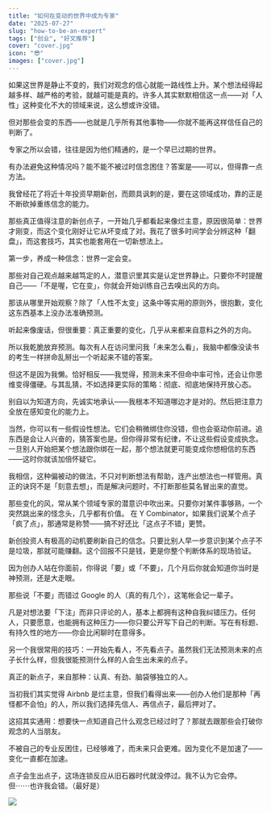 ```yaml
---
title: "如何在变动的世界中成为专家"
date: "2025-07-27"
slug: "how-to-be-an-expert"
tags: ["创业", "好文推荐"]
cover: "cover.jpg"
icon: "😎"
images: ["cover.jpg"]
---
```

如果这世界是静止不变的，我们对观念的信心就能一路线性上升。某个想法经得起越多样、越严格的考验，就越可能是真的。许多人其实默默相信这一点——对「人性」这种变化不大的领域来说，这么想或许没错。



但对那些会变的东西——也就是几乎所有其他事物——你就不能再这样信任自己的判断了。



专家之所以会错，往往是因为他们精通的，是一个早已过期的世界。



有办法避免这种情况吗？能不能不被过时信念困住？答案是——可以，但得靠一点方法。



我曾经花了将近十年投资早期新创，而颇具讽刺的是，要在这领域成功，靠的正是不断砍掉重练信念的能力。



那些真正值得注意的新创点子，一开始几乎都看起来像烂主意，原因很简单：世界才刚变，而这个变化刚好让它从坏变成了对。我花了很多时间学会分辨这种「翻盘」，而这套技巧，其实也能套用在一切新想法上。



第一步，养成一种信念：世界一定会变。



那些对自己观点越来越笃定的人，潜意识里其实是认定世界静止。只要你不时提醒自己——「不是喔，它在变」，你就会开始训练自己去嗅出风的方向。



那该从哪里开始观察？除了「人性不太变」这条中等实用的原则外，很抱歉，变化这东西基本上没办法准确预测。



听起来像废话，但很重要：真正重要的变化，几乎从来都来自意料之外的方向。



所以我乾脆放弃预测。每次有人在访问里问我「未来怎么看」，我脑中都像没读书的考生一样拼命乱掰出一个听起来不错的答案。



但这不是因为我懒。恰好相反——我觉得，预测未来不但命中率可怜，还会让你思维变得僵硬。与其乱猜，不如选择更实际的策略：彻底、彻底地保持开放心态。



别自以为知道方向，先诚实地承认——我根本不知道哪边才是对的。然后把注意力全放在感知变化的能力上。



当然，你可以有一些假设性想法。它们会稍微绑住你没错，但也会驱动你前进。追东西是会让人兴奋的，猜答案也是。但你得非常有纪律，不让这些假设变成执念。
一旦别人开始把某个想法跟你绑在一起，那个想法就更可能变成你想相信的东西——这时你就该加倍怀疑它。



我相信，这种偏被动的做法，不只对判断想法有帮助，连产出想法也一样管用。真正的诀窍不是「刻意去想」，而是解决问题时，不打断那些莫名冒出来的直觉。



那些变化的风，常从某个领域专家的潜意识中吹出来。只要你对某件事够熟，一个突然跳出来的怪念头，几乎都有价值。
在 Y Combinator，如果我们说某个点子「疯了点」，那通常是称赞——搞不好还比「这点子不错」更赞。



新创投资人有极高的动机要刷新自己的信念。只要比别人早一步意识到某个点子不是垃圾，那就可能赚翻。这个回报不只是钱，更是你整个判断体系的现场验证。



因为创办人站在你面前，你得说「要」或「不要」，几个月后你就会知道你当时是神预测，还是大走眼。



那些说「不要」而错过 Google 的人（真的有几个），这笔帐会记一辈子。



凡是对想法要「下注」而非只评论的人，基本上都拥有这种自我纠错压力。任何人，只要愿意，也能拥有这种压力——你只要公开写下自己的判断。写在有标题、有持久性的地方——你会比闲聊时在意得多。



另一个我很常用的技巧：一开始先看人，不先看点子。虽然我们无法预测未来的点子长什么样，但我很能预测什么样的人会生出未来的点子。



真正的新点子，来自那种：认真、有劲、脑袋够独立的人。



当初我们其实觉得 Airbnb 是烂主意，但我们看得出来——创办人他们是那种「再怪都不会怕」的人，所以我们选择先信人、再信点子，最后押对了。



这招其实通用：想要快一点知道自己什么观念已经过时了？那就去跟那些会打破你观念的人当朋友。



不被自己的专业反困住，已经够难了，而未来只会更难。因为变化不是加速了——变化一直都在加速。



点子会生出点子，这场连锁反应从旧石器时代就没停过。我不认为它会停。
但⋯⋯也许我会错。（最好是）




![](https://prod-files-secure.s3.us-west-2.amazonaws.com/112d0858-5090-4d34-a606-b75eb8d65fd2/46476355-9cf3-4e99-9b7a-3531bc426380/1000202064.png?X-Amz-Algorithm=AWS4-HMAC-SHA256&X-Amz-Content-Sha256=UNSIGNED-PAYLOAD&X-Amz-Credential=ASIAZI2LB466W774T6GL%2F20250815%2Fus-west-2%2Fs3%2Faws4_request&X-Amz-Date=20250815T171159Z&X-Amz-Expires=3600&X-Amz-Security-Token=IQoJb3JpZ2luX2VjEBkaCXVzLXdlc3QtMiJHMEUCIQC4E2AlWCavJwjVEzyJptXkVpXim%2B%2FvOJcC2I9SWEJStQIgIiXcYsoKRiw0Q954r66qoJkfqqRdGJUeX3ZXVspdB%2Bgq%2FwMIYhAAGgw2Mzc0MjMxODM4MDUiDFrW8%2BaLWufLzKURRCrcA2Ey%2F6uNxd8Kd3CL4tKQ2gAVEFdtAY4qykljwgJcvlt6tDs6tvv8If56Q8OOVbUZrY7ATQOD%2FsB%2BirhZcK2gV1fjSd3NocJWGHTvotu9CMN3B%2FzwfIEaOeF1fajBhRCQspkcoTH412OiOobJsEQO%2F5fy86C3%2Bk0qdHnP9Rcx4VhUGFQZ3XhVJ2pWay8HCMIv1vqgtsdJfmCrwKhNX92dUZy8sx%2ByoDMQo4JCz5%2FyEbTsKfy%2BSSjFZvPYwSG5XYiIrFJ%2FMUI9vZwkLaiyCzHLGQ3tXEcqXwjIOUqQ7zlljfBmH5fkKVOjW%2FMjNIQ3ja1Uny%2F4uNtJBpllF%2F2ekhFByaaAvXm%2F4VBd5eobYKniA3zAlGUYSOO0Pkb8ihKhHJ1BkZfaaGVKAtk6W%2FvNIdCO%2FnDDyJG3Toa75nf%2BcjFv3zoE5pT0BD%2FOSp6c6M4rKa8hsjd3%2BdrrRVYndMuXdw7LsSdhzDsDxVB7JcyfKJlhlddVhXsANefhDZDz1kY%2BKvH9xQEhxIMiJ1lmBzq7xZTvmmCmZjqoQI6%2F8dk6mPLDYgPf55EJ528fzwic1KLSxLb6zRUVRfXPwh%2FUAQ7sTYKhQONjxkwIxnAhXYG8U1t%2FByIi1i5beQgWu%2Fe0FWbtMMa%2F%2FcQGOqUB1V73XkeqDT4M%2FXxE1EQ%2BGtWKVoPND9iaxUIjtvjsfE%2FgTpu5GbK6pOVjwJhFIXSSe2bnB88ZfBouG7HBVxa8wQp0bzNb75y%2B2fkfUXaqTiZ0T%2BgYmREQ0HBeLq04vQAq0sAN0IIrmUita24yEj%2BSC7OjnxQfvSptg4TOdZSi8Mm4COhVbglnIq%2BdkFyB3w26wLD%2BM%2BmvH9iShVsh67%2F8LuQt7DrP&X-Amz-Signature=64dea7c67a88f0c989bd6fc4bb532afc4e8f8270f012e67029dfe1a17706bbb2&X-Amz-SignedHeaders=host&x-amz-checksum-mode=ENABLED&x-id=GetObject)

